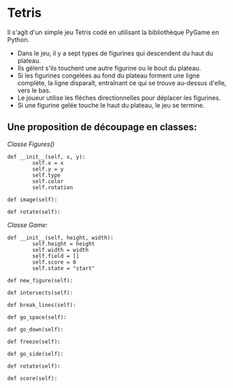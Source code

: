 # Tetris
Il s'agit d'un simple jeu Tetris codé en utilisant la bibliothèque PyGame en Python.
- Dans le jeu, il y a sept types de figurines qui descendent du haut du plateau. 
- Ils gèlent s'ils touchent une autre figurine ou le bout du plateau.
- Si les figurines congelées au fond du plateau forment une ligne complète, la ligne disparaît, entraînant ce qui se trouve au-dessus d'elle, vers le bas.
- Le joueur utilise les flèches directionnelles pour déplacer les figurines.
- Si une figurine gelée touche le haut du plateau, le jeu se termine.

## Une proposition de découpage en classes:

*Classe Figures()*
```
def __init__(self, x, y):
        self.x = x
        self.y = y
        self.type
        self.color
        self.rotation

def image(self):

def rotate(self):
```

*Classe Game:*
```
def __init__(self, height, width):
        self.height = height
        self.width = width
        self.field = []
        self.score = 0
        self.state = "start"
        
def new_figure(self):

def intersects(self):

def break_lines(self):

def go_space(self):

def go_down(self):

def freeze(self):

def go_side(self):

def rotate(self):

def score(self):
```
